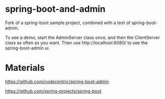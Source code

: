 # spring-boot-and-admin

Fork of a spring-boot sample project, combined with a test of spring-boot-admin.

To see a demo, start the AdminServer class once, and then the ClientServer class as often as you want. Then use http://localhost:8080/ to see the spring-boot-admin ui. 

# Materials

https://github.com/codecentric/spring-boot-admin

https://github.com/spring-projects/spring-boot
